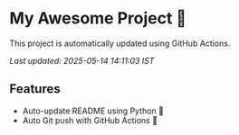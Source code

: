 # My Awesome Project 🚀

This project is automatically updated using GitHub Actions.

_Last updated: 2025-05-14 14:11:03 IST_

## Features
- Auto-update README using Python 🐍
- Auto Git push with GitHub Actions 🤖
